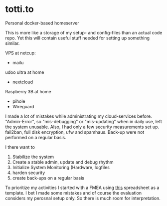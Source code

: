 # totti.to
Personal docker-based homeserver

This is more like a storage of my setup- and config-files than an actual code repo. Yet this will contain useful stuff needed for setting up something similar.

VPS at netcup:
- mailu

udoo ultra at home
- nextcloud

Raspberry 3B at home
- pihole
- Wireguard

I made a lot of mistakes while administrating my cloud-services before. "Admin-Error", so "mis-debugging" or "mis-updating" when in daily use, left the system unusable. Also, I had only a few security measurements set up. fail2ban, full disk encryption, ufw and spamhaus. Back-up were not performed on a regular basis.

I there want to

1. Stabilize the system
2. Create a stable admin, update and debug rhythm
3. Initialize System Monitoring (Hardware, logfiles
4. harden security
5. create back-ups on a regular basis

To prioritize my activities I started with a FMEA using [this](https://medium.com/@adrianco/failure-modes-and-continuous-resilience-6553078caad5) spreadsheet as a template. I bet I made some mistakes and of course the evaluation considers my perosnal setup only. So there is much room for interpretation.